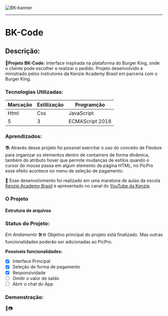 ![BK-banner](https://user-images.githubusercontent.com/98659450/178062474-ccadee2a-4395-4b18-962e-3d08d3058eff.png)
***

<div align="center">

</div>

# BK-Code
 ## Descrição:
 **🔗Projeto BK-Code:** Interface inspirada na plataforma do Burger King, onde o cliente pode escolher e realizar o pedido. Projeto desenvolvido e ministrado pelos instrutores da Kenzie Academy Brasil em parceria com o Burger King.

 ### Tecnologias Utilizadas:
Marcação | Estilização | Programção
---|---|---
Html | Css | JavaScript
5 | 3 | ECMAScript 2018

### Aprendizados:
<p> 📚 Através desse projeto foi possível exercitar o uso do conceito de Flexbox para organizar os elementos dentro de containers de forma dinâmica, também do atributo hover que permite mudanças de estilos quando o cursor do mouse passa em algum elemento da página HTML, no PicPro esse efeito acontece no menu de seleção de pagamento. </p> 
<p>
    🔗 Esse desenvolvimento foi realizado em uma maratona de aulas da escola <a href="https://kenzie.com.br/" rel="nofollow">Kenzie Academy Brasil</a> e apresentado no canal do <a href="https://www.youtube.com/c/KenzieAcademyBrasil">YouTube da Kenzie</a>.
</p>

### O Projeto

#### Estrutura de arquivos

### Status do Projeto: 
*Em Andamento* 🛠️⚙️
Objetivo principal do projeto está finalizado. Mas outras funcionalidades poderão ser adicionadas ao PicPro.

**Possíveis funcionalidades:**
 - [x] Interface Principal
 - [x] Seleção de forma de pagamento
 - [x] Responsividade
 - [ ] Omitir o valor de saldo
 - [ ] Abrir o chat do App

 ### Demonstração: 
🎥📷
